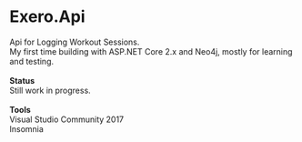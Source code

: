 # Exero.Api
Api for Logging Workout Sessions.<br>
My first time building with ASP.NET Core 2.x and Neo4j, mostly for learning and testing.<br>
<br>
<strong>Status</strong><br>
Still work in progress.<br>
<br>
<strong>Tools</strong><br>
Visual Studio Community 2017<br>
Insomnia